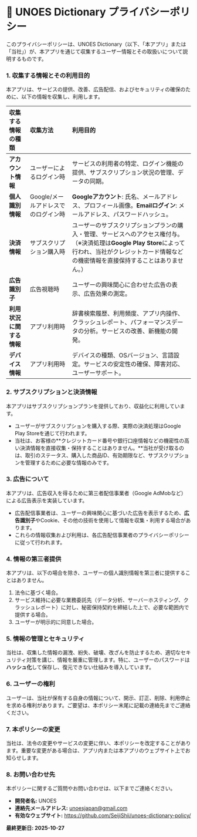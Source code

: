 # 📄 UNOES Dictionary プライバシーポリシー

このプライバシーポリシーは、UNOES Dictionary（以下、「本アプリ」または「当社」）が、本アプリを通じて収集するユーザー情報とその取扱いについて説明するものです。

### 1. 収集する情報とその利用目的

本アプリは、サービスの提供、改善、広告配信、およびセキュリティの確保のために、以下の情報を収集し、利用します。

| 収集する情報の種類 | 収集方法 | 利用目的 |
| :--- | :--- | :--- |
| **アカウント情報** | ユーザーによるログイン時 | サービスの利用者の特定、ログイン機能の提供、サブスクリプション状況の管理、データの同期。 |
| **個人識別情報** | Google/メールアドレスでのログイン時 | **Googleアカウント**: 氏名、メールアドレス、プロフィール画像。**Emailログイン**: メールアドレス、パスワードハッシュ。 |
| **決済情報** | サブスクリプション購入時 | ユーザーのサブスクリプションプランの購入・管理、サービスへのアクセス権付与。（※決済処理は**Google Play Store**によって行われ、当社がクレジットカード情報などの機密情報を直接保持することはありません。） |
| **広告識別子** | 広告視聴時 | ユーザーの興味関心に合わせた広告の表示、広告効果の測定。 |
| **利用状況に関する情報** | アプリ利用時 | 辞書検索履歴、利用頻度、アプリ内操作、クラッシュレポート、パフォーマンスデータの分析。サービスの改善、新機能の開発。 |
| **デバイス情報** | アプリ利用時 | デバイスの種類、OSバージョン、言語設定。サービスの安定性の確保、障害対応、ユーザーサポート。 |

### 2. サブスクリプションと決済情報

本アプリはサブスクリプションプランを提供しており、収益化に利用しています。

* ユーザーがサブスクリプションを購入する際、実際の決済処理はGoogle Play Storeを通じて行われます。
* 当社は、お客様の**クレジットカード番号や銀行口座情報などの機密性の高い決済情報を直接収集・保持することはありません。**当社が受け取るのは、取引のステータス、購入した商品ID、有効期限など、サブスクリプションを管理するために必要な情報のみです。

### 3. 広告について

本アプリは、広告収入を得るために第三者配信事業者（Google AdMobなど）による広告表示を実装しています。

* 広告配信事業者は、ユーザーの興味関心に基づいた広告を表示するため、**広告識別子**やCookie、その他の技術を使用して情報を収集・利用する場合があります。
* これらの情報収集および利用は、各広告配信事業者のプライバシーポリシーに従って行われます。

### 4. 情報の第三者提供

本アプリは、以下の場合を除き、ユーザーの個人識別情報を第三者に提供することはありません。

1.  法令に基づく場合。
2.  サービス維持に必要な業務委託先（データ分析、サーバーホスティング、クラッシュレポート）に対し、秘密保持契約を締結した上で、必要な範囲内で提供する場合。
3.  ユーザーが明示的に同意した場合。

### 5. 情報の管理とセキュリティ

当社は、収集した情報の漏洩、紛失、破壊、改ざんを防止するため、適切なセキュリティ対策を講じ、情報を厳重に管理します。特に、ユーザーのパスワードは**ハッシュ化**して保存し、復元できない仕組みを導入しています。

### 6. ユーザーの権利

ユーザーは、当社が保有する自身の情報について、開示、訂正、削除、利用停止を求める権利があります。ご要望は、本ポリシー末尾に記載の連絡先までご連絡ください。

### 7. 本ポリシーの変更

当社は、法令の変更やサービスの変更に伴い、本ポリシーを改定することがあります。重要な変更がある場合は、アプリ内または本アプリのウェブサイト上でお知らせします。

### 8. お問い合わせ先

本ポリシーに関するご質問やお問い合わせは、以下までご連絡ください。

* **開発者名:** UNOES
* **連絡先メールアドレス:** unoesjapan@gmail.com
* **有効なウェブサイト:** https://github.com/SeijiShii/unoes-dictionary-policy/

**最終更新日: 2025-10-27**
